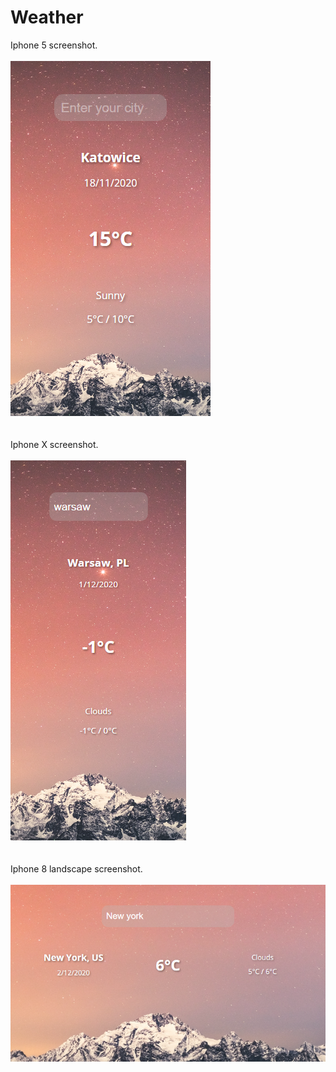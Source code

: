 # Weather
Iphone 5 screenshot.
<br />
<br />
![iphone5](www/screenshots/iphone5.png)
<br />
<br />
<br />
Iphone X screenshot.
<br />
<br />
![iphonex](www/screenshots/iphonex.png)
<br />
<br />
<br />
Iphone 8 landscape screenshot.
<br />
<br />
![landscape](www/screenshots/landscape.png)
